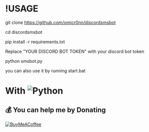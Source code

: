 # !USAGE

git clone https://github.com/omicr0nn/discordsmsbot

cd discordsmsbot

pip install -r requirements.txt

Replace "YOUR DISCORD BOT TOKEN" with your discord bot token

python smsbot.py

you can also use it by running start.bat

# With ![Python](https://img.shields.io/badge/python-3670A0?style=for-the-badge&logo=python&logoColor=ffdd54)

  ## 💰 You can help me by Donating
  [![BuyMeACoffee](https://img.shields.io/badge/Buy%20Me%20a%20Coffee-ffdd00?style=for-the-badge&logo=buy-me-a-coffee&logoColor=black)](https://www.buymeacoffee.com/omicr0n) 
